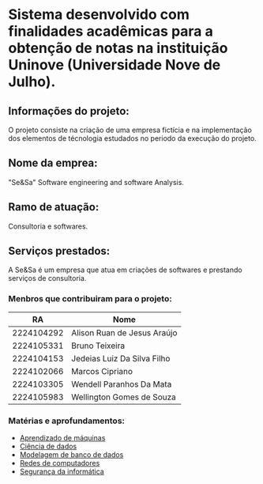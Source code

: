 # Sistema desenvolvido com finalidades acadêmicas para a obtenção de notas na instituição Uninove (Universidade Nove de Julho).

## Informações do projeto:
O projeto consiste na criação de uma empresa fictícia e na implementação dos elementos de técnologia estudados no periodo da execução do projeto. 

## Nome da emprea:
"Se&Sa" Software engineering and software Analysis.

## Ramo de atuação:
Consultoria e softwares.

## Serviços prestados:
A Se&Sa é um empresa que atua em criações de softwares e prestando serviços de consultoria. 

### Menbros que contribuiram para o projeto:

|          RA           |           Nome                |
|-----------------------|-------------------------------|
|2224104292             |Alison Ruan de Jesus Araújo    |
|2224105331             |Bruno Teixeira                 |
|2224104153             |Jedeias Luiz Da Silva Filho    |
|2224102066             |Marcos Cipriano                |
|2224103305             |Wendell Paranhos Da Mata       |
|2224105983             |Wellington Gomes de Souza      |
 
 ### Matérias e aprofundamentos:

* [Aprendizado de máquinas](aprendizadoDeMaquina/README.md)
* [Ciência de dados](cienciaDeDados/README.md)
* [Modelagem de banco de dados](modelagemDeBancoDeDados/README.md)
* [Redes de computadores](redesDeComputadores/README.md)
* [Segurança da informática](segurancaDaInformacao/README.md)